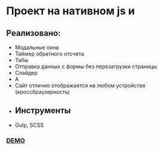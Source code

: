 # Проект на нативном js и 

## Реализовано:
- Модальные окна
- Таймер обратного отсчета
- Табы
- Отправка данных с формы без перезагрузки страницы
- Слайдер
- А
- Сайт отлично отображается на любом устройстве (кроссбраузерность)
- ## Инструменты 
- Gulp, SCSS

[<h3> DEMO </h3>](https://sheyhmansur.github.io/irvas-js/)
